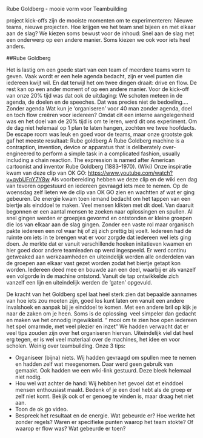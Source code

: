 Rube Goldberg - mooie vorm voor Teambuilding

project kick-offs zijn de mooiste momenten om te experimenteren: Nieuwe teams, nieuwe projecten. Hoe krijgen we het team snel bijeen en met elkaar aan de slag? We kiezen soms bewust voor de inhoud: Snel aan de slag met een onderwerp op een andere manier. Soms kiezen we ook voor iets heel anders.

##Rube Goldberg
  



Het is lastig om een goede start van een team of meerdere teams vorm te geven. Vaak wordt er een hele agenda bedacht, zijn er veel punten die iedereen kwijt wil. En dat terwijl het om twee dingen draait: drive en flow.  De rest kan op een ander moment of op een andere manier.
Voor de kick-off van onze 20% tijd was dat ook de uitdaging: We schoten meteen in de agenda, de doelen en de speeches. Dat was precies niet de bedoeling….
Zonder agenda
Wat kun je ‘organiseren’ voor 40 man zonder agenda, doel en toch flow creëren voor iedereen? Omdat dit een interne aangelegenheid was en het doel van de 20% tijd is om te leren, werd dit ons experiment. Om de dag niet helemaal op 1 plan te laten hangen, zochten we twee hoofdacts. De escape room was leuk en goed voor de teams, maar onze grootste gok gaf het meeste resultaat:
Rube goldberg
A Rube Goldberg machine is a contraption, invention, device or apparatus that is deliberately over-engineered to perform a simple task in a complicated fashion, usually including a chain reaction. The expression is named after American cartoonist and inventor Rube Goldberg (1883–1970). (Wiki)
Onze inspiratie kwam van deze clip van OK GO: https://www.youtube.com/watch?v=qybUFnY7Y8w
Als voorbereiding hebben we deze clip en de wiki een dag van tevoren opgestuurd en iedereen gevraagd iets mee te nemen.
Op de woensdag zelf lieten we de clip van OK GO zien en wachtten af wat er ging gebeuren. De energie kwam toen iemand bedacht om het tappen van een biertje als einddoel te maken. Veel mensen klikten met dit doel. Van daaruit begonnen er een aantal mensen te zoeken naar oplossingen en spullen.
Al snel gingen werden er groepjes gevormd en ontstonden er kleine groepen die los van elkaar aan de slag gingen. Zonder een vaste rol maar organisch pakte iedereen een rol waar hij of zij zich prettig
bij voelt. Iedereen had de ruimte om iets in te brengen wat er voor zorgde dat iedereen wel iets ging doen. Je merkte dat er vanuit verschillende hoeken initatieven kwamen en hier goed door andere teamleaden op werd ingespeeld. Er werd continu getweaked aan werkzaamheden en uiteindelijk werden alle onderdelen van de groepen aan elkaar vast gezet worden zodat het biertje getapt kon worden. Iedereen deed mee en bouwde aan een deel, waarbij er als vanzelf een volgorde in de machine ontstond. Vanuit de tap ontwikkelde zich vanzelf een lijn en uiteindelijk werden de ‘gaten’ opgevuld.


De kracht van het Goldberg spel laat heel sterk zien dat bepaalde aannames van hoe iets zou moeten zijn, goed los kunt laten om vanuit een andere invalshoek en aanpak bij je einddoel te komen. Met een andere bril op kijk je naar de zaken om je heen. Soms is de oplossing  veel simpeler dan gedacht en maken we het onnodig ingewikkeld.
 “ mooi om te zien hoe open iedereen het spel omarmde, met veel plezier en inzet”
We hadden verwacht dat er veel tips zouden zijn over het organiseren hiervan. Uiteindelijk viel dat heel erg tegen, er is wel veel materiaal over de machines, het idee en voor scholen. Weinig over teambuilding.
 Onze 3 tips:
-	Organiseer (bijna) niets. Wij hadden gevraagd om spullen mee te nemen en hadden zelf wat meegenomen. Daar werd geen gebruik van gemaakt. Ook hadden we een wiki-link gestuurd. Deze bleek helemaal niet nodig.
-	Hou wel wat achter de hand: Wij hebben het gevoel dat et einddoel mensen enthousiast maakt. Bedenk of je een doel hebt als de groep er zelf niet komt. Bekijk ook of er genoeg te vinden is, maar draag het niet aan.
-	Toon de ok go video.
-	Bespreek het resultaat en de energie. Wat gebeurde er? Hoe werkte het zonder regels? Waren er specifieke punten waarop het team stokte? Of waarop er flow was? Wat gebeurde er toen?
